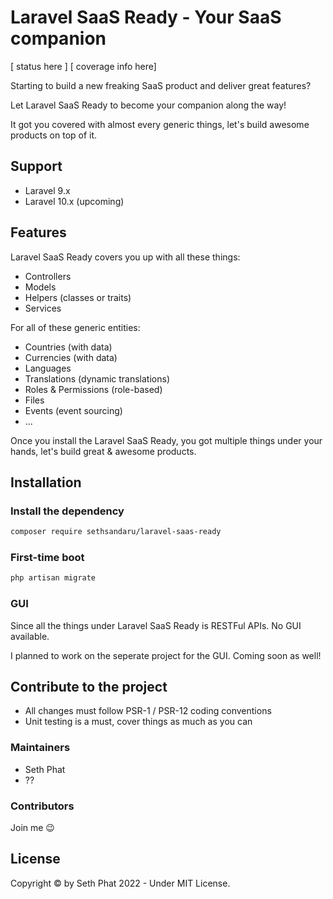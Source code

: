 # Laravel SaaS Ready - Your SaaS companion

[ status here ] [ coverage info here]

Starting to build a new freaking SaaS product and deliver great features? 

Let Laravel SaaS Ready to become your companion along the way!

It got you covered with almost every generic things, let's build awesome products on top of it.

## Support

- Laravel 9.x
- Laravel 10.x (upcoming)

## Features

Laravel SaaS Ready covers you up with all these things:

- Controllers
- Models
- Helpers (classes or traits)
- Services

For all of these generic entities:

- Countries (with data)
- Currencies (with data)
- Languages
- Translations (dynamic translations)
- Roles & Permissions (role-based)
- Files
- Events (event sourcing)
- ...

Once you install the Laravel SaaS Ready, you got multiple things under your hands, let's build great & awesome products.

## Installation

### Install the dependency
```bash
composer require sethsandaru/laravel-saas-ready
```

### First-time boot

```bash
php artisan migrate
```

### GUI

Since all the things under Laravel SaaS Ready is RESTFul APIs. No GUI available.

I planned to work on the seperate project for the GUI. Coming soon as well!

## Contribute to the project

- All changes must follow PSR-1 / PSR-12 coding conventions
- Unit testing is a must, cover things as much as you can

### Maintainers

- Seth Phat
- ??

### Contributors

Join me :wink:

## License

Copyright &copy; by Seth Phat 2022 - Under MIT License.
